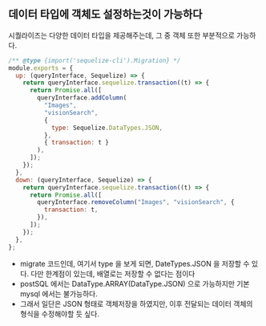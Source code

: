 ## 데이터 타입에 객체도 설정하는것이 가능하다

<p>시퀄라이즈는 다양한 데이터 타입을 제공해주는데, 그 중 객체 또한 부분적으로 가능하다.</p>

```js
/** @type {import('sequelize-cli').Migration} */
module.exports = {
  up: (queryInterface, Sequelize) => {
    return queryInterface.sequelize.transaction((t) => {
      return Promise.all([
        queryInterface.addColumn(
          "Images",
          "visionSearch",
          {
            type: Sequelize.DataTypes.JSON,
          },
          { transaction: t }
        ),
      ]);
    });
  },
  down: (queryInterface, Sequelize) => {
    return queryInterface.sequelize.transaction((t) => {
      return Promise.all([
        queryInterface.removeColumn("Images", "visionSearch", {
          transaction: t,
        }),
      ]);
    });
  },
};
```

- migrate 코드인데, 여기서 type 을 보게 되면, DateTypes.JSON 을 저장할 수 있다. 다만 한계점이 있는데, 배열로는 저장할 수 없다는 점이다
- postSQL 에서는 DataType.ARRAY(DataType.JSON) 으로 가능하지만 기본 mysql 에서는 불가능하다.
- 그래서 일단은 JSON 형태로 객체저장을 하였지만, 이후 전달되는 데이터 객체의 형식을 수정해야할 듯 싶다.
